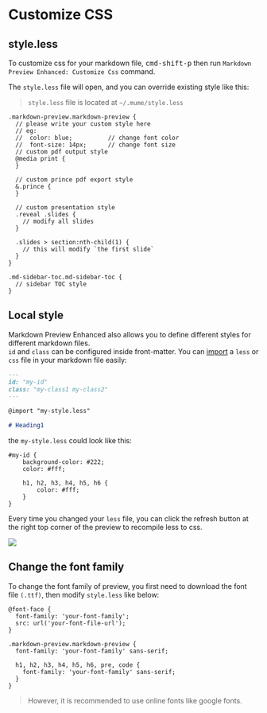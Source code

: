 # Customize CSS  

## style.less

To customize css for your markdown file, <kbd>cmd-shift-p</kbd> then run `Markdown Preview Enhanced: Customize Css` command.   

The `style.less` file will open, and you can override existing style like this:  

> `style.less` file is located at `~/.mume/style.less`

```less
.markdown-preview.markdown-preview {
  // please write your custom style here
  // eg:
  //  color: blue;          // change font color
  //  font-size: 14px;      // change font size
  // custom pdf output style
  @media print {
  }

  // custom prince pdf export style
  &.prince {
  }

  // custom presentation style
  .reveal .slides {
    // modify all slides
  }

  .slides > section:nth-child(1) {
    // this will modify `the first slide`
  }
}

.md-sidebar-toc.md-sidebar-toc {
  // sidebar TOC style
}
```

## Local style
Markdown Preview Enhanced also allows you to define different styles for different markdown files.  
`id` and `class` can be configured inside front-matter.
You can [import](file-imports.md) a `less` or `css` file in your markdown file easily:  

```markdown
---
id: "my-id"
class: "my-class1 my-class2"
---

@import "my-style.less"

# Heading1
```  

the `my-style.less` could look like this:  

```less
#my-id {
    background-color: #222;
    color: #fff;

    h1, h2, h3, h4, h5, h6 {
        color: #fff;
    }
}
```

Every time you changed your `less` file, you can click the refresh button at the right top corner of the preview to recompile less to css.   

![](https://cloud.githubusercontent.com/assets/1908863/22716917/c7088ae0-ed5d-11e6-8db9-e1ab035a3a2b.png)

## Change the font family  
To change the font family of preview, you first need to download the font file `(.ttf)`, then modify `style.less` like below:   

```less
@font-face {
  font-family: 'your-font-family';
  src: url('your-font-file-url');
}

.markdown-preview.markdown-preview {
  font-family: 'your-font-family' sans-serif;

  h1, h2, h3, h4, h5, h6, pre, code {
    font-family: 'your-font-family' sans-serif;
  }
}
```

> However, it is recommended to use online fonts like google fonts.  